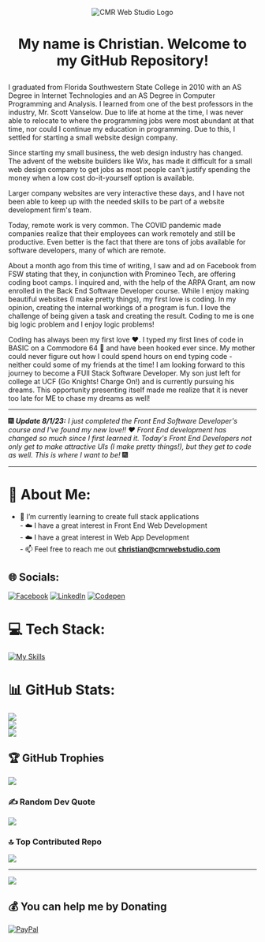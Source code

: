 <p align="center"><img src="https://github.com/CMRapp/CMRapp/assets/106698098/2060c44d-19db-4a73-a2b5-158cea26897c"
alt="CMR Web Studio Logo"></p>

# <p align="center">My name is Christian. Welcome to my GitHub Repository!</p> 


I graduated from Florida Southwestern State College in 2010 with an AS Degree in Internet Technologies and an AS Degree in Computer Programming and Analysis. I learned from one of the best professors in the industry, Mr. Scott Vanselow. Due to life at home at the time, I was never able to relocate to where the programming jobs were most abundant at that time, nor could I continue my education in programming. Due to this, I settled for starting a small website design company. 

Since starting my small business, the web design industry has changed. The advent of the website builders like Wix, has made it difficult for a small web design company to get jobs as most people can't justify spending the money when a low cost do-it-yourself option is available.

Larger company websites are very interactive these days, and I have not been able to keep up with the needed skills to be part of a website development firm's team.

Today, remote work is very common. The COVID pandemic made companies realize that their employees can work remotely and still be productive. Even better is the fact that there are tons of jobs available for software developers, many of which are remote. 

About a month ago from this time of writing, I saw and ad on Facebook from FSW stating that they, in conjunction with Promineo Tech, are offering coding boot camps. I inquired and, with the help of the ARPA Grant, am now enrolled in the Back End Software Developer course. While I enjoy making beautiful websites (I make pretty things), my first love is coding. In my opinion, creating the internal workings of a program is fun. I love the challenge of being given a task and creating the result. Coding to me is one big logic problem and I enjoy logic problems!

Coding has always been my first love :heart:. I typed my first lines of code in BASIC on a Commodore 64 :eyes: and have been hooked ever since. My mother could never figure out how I could spend hours on end typing code - neither could some of my friends at the time! I am looking forward to this journey to become a FUll Stack Software Developer. My son just left for college at UCF (Go Knights! Charge On!) and is currently pursuing his dreams. This opportunity presenting itself made me realize that it is never too late for ME to chase my dreams as well!

___
🎆 <em><strong>Update 8/1/23:</strong> I just completed the Front End Software Developer's course and I've found my new love!! :heart: Front End development has changed so much since I first learned it. Today's Front End Developers not only get to make attractive UIs (I make pretty things!), but they get to code as well. This is where I want to be!</em> 🎆
___

# 💫 About Me:
- 🌱 I’m currently learning to create full stack applications<br>- ☁️ I have a great interest in Front End Web Development<br>- ☁️ I have a great interest in Web App Development<br>- 📫 Feel free to reach me out **christian@cmrwebstudio.com**


## 🌐 Socials:
[![Facebook](https://img.shields.io/badge/Facebook-%231877F2.svg?logo=Facebook&logoColor=white)](https://facebook.com/christian.rapp.31) [![LinkedIn](https://img.shields.io/badge/LinkedIn-%230077B5.svg?logo=linkedin&logoColor=white)](https://linkedin.com/in/christianmrapp) [![Codepen](https://img.shields.io/badge/Codepen-000000?style=for-the-badge&logo=codepen&logoColor=white)](https://codepen.io/CMRapp) 

# 💻 Tech Stack:
[![My Skills](https://skillicons.dev/icons?i=react,nextjs,nodejs,ts,js,prisma,tailwind,bootstrap,vscode,vercel,html,css,webpack,jquery,wordpress,eclipse,spring,java,mysql,cs,cpp,ps,windows)](https://skillicons.dev)

# 📊 GitHub Stats:
![](https://github-readme-stats.vercel.app/api?username=CMRapp&theme=radical&hide_border=false&include_all_commits=true&count_private=false)<br/>
![](https://github-readme-streak-stats.herokuapp.com/?user=CMRapp&theme=radical&hide_border=false)<br/>
![](https://github-readme-stats.vercel.app/api/top-langs/?username=CMRapp&theme=radical&hide_border=false&include_all_commits=true&count_private=false&layout=compact)

## 🏆 GitHub Trophies
![](https://github-profile-trophy.vercel.app/?username=CMRapp&theme=radical&no-frame=false&no-bg=true&margin-w=4)

### ✍️ Random Dev Quote
![](https://quotes-github-readme.vercel.app/api?type=horizontal&theme=radical)

### 🔝 Top Contributed Repo
![](https://github-contributor-stats.vercel.app/api?username=CMRapp&limit=5&theme=dark&combine_all_yearly_contributions=true)

---
[![](https://visitcount.itsvg.in/api?id=CMRapp&icon=0&color=0)](https://visitcount.itsvg.in)

  ## 💰 You can help me by Donating
  [![PayPal](https://img.shields.io/badge/PayPal-00457C?style=for-the-badge&logo=paypal&logoColor=white)](https://paypal.me/CMRapp23) 

  
<!-- Proudly created with GPRM ( https://gprm.itsvg.in ) -->
<!--
**CMRapp/CMRapp** is a ✨ _special_ ✨ repository because its `README.md` (this file) appears on your GitHub profile.

Here are some ideas to get you started:

- 🔭 I’m currently working on ...
- 🌱 I’m currently learning ...
- 👯 I’m looking to collaborate on ...
- 🤔 I’m looking for help with ...
- 💬 Ask me about ...
- 📫 How to reach me: ...
- 😄 Pronouns: ...
- ⚡ Fun fact: ...
-->
